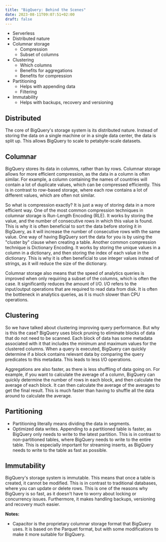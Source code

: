 ```yaml
---
title: "BigQuery: Behind the Scenes"
date: 2023-08-11T09:07:51+02:00
draft: false
---
```


- Serverless
- Distributed nature
- Columnar storage
  - Compression
  - Subset of columns
- Clustering
  - Which columns
  - Benefits for aggregations
  - Benefits for compression
- Partitioning
  - Helps with appending data
  - Filtering
- Immutability
  - Helps with backups, recovery and versioning


## Distributed
The core of BigQuery's storage system is its distributed nature. Instead of storing the data on a single machine or in a single data center, the data is split up. This allows BigQuery to scale to petabyte-scale datasets.

## Columnar
BigQuery stores its data in columns, rather than by rows. Columnar storage allows for more efficient compression, as the data in a column is often similar. For example, a column containing the names of countries will contain a lot of duplicate values, which can be compressed efficiently. This is in contrast to row-based storage, where each row contains a lot of different values, which are often not similar.

So what is compression exactly? It is just a way of storing data in a more efficient way. One of the most common compression techniques in columnar storage is Run-Length Encoding (RLE). It works by storing the value, and the number of consecutive rows in which this value is found. This is why it is often beneficial to sort the data before storing it in BigQuery, as it will increase the number of consecutive rows with the same value. One way of having BigQuery sort the data for you is by using the "cluster by" clause when creating a table. Another common compression technique is Dictionary Encoding. It works by storing the unique values in a column in a dictionary, and then storing the index of each value in the dictionary. This is why it is often beneficial to use integer values instead of strings, as it will reduce the size of the dictionary.

Columnar storage also means that the speed of analytics queries is improved when only requiring a subset of the columns, which is often the case. It significantly reduces the amount of I/O. I/O refers to the input/output operations that are required to read data from disk. It is often the bottleneck in analytics queries, as it is much slower than CPU operations.


## Clustering
So we have talked about clustering improving query performance. But why is this the case? BigQuery uses block pruning to eliminate blocks of data that do not need to be scanned. Each block of data has some metadata associated with it that includes the minimum and maximum values for the clustered columns. When a query is executed, BigQuery can quickly determine if a block contains relevant data by comparing the query predicates to this metadata. This leads to less I/O operations. 

Aggregations are also faster, as there is less shuffling of data going on. For example, if you want to calculate the average of a column, BigQuery can quickly determine the number of rows in each block, and then calculate the average of each block. It can then calculate the average of the averages to get the final result. This is much faster than having to shuffle all the data around to calculate the average.

## Partitioning
- Partitioning literally means dividing the data in segments. 
- Optimized data writes. Appending to a partitioned table is faster, as BigQuery only needs to write to the latest partition. This is in contrast to non-partitioned tables, where BigQuery needs to write to the entire table. This is especially important for streaming inserts, as BigQuery needs to write to the table as fast as possible.


## Immutability
BigQuery's storage system is immutable. This means that once a table is created, it cannot be modified. This is in contrast to traditional databases, where you can update or delete rows. This is one of the reasons why BigQuery is so fast, as it doesn't have to worry about locking or concurrency issues. Furthermore, it makes handling backups, versioning and recovery much easier. 


**Notes:**
- Capacitor is the proprietary columnar storage format that BigQuery uses. It is based on the Parquet format, but with some modifications to make it more suitable for BigQuery.





